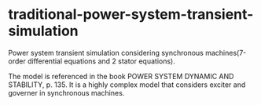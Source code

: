 # traditional-power-system-transient-simulation
Power system transient simulation considering synchronous machines(7-order differential equations and 2 stator equations).

The model is referenced in the book POWER SYSTEM DYNAMIC AND STABILITY, p. 135. It is a highly complex model that considers exciter and governer in synchronous machines.
